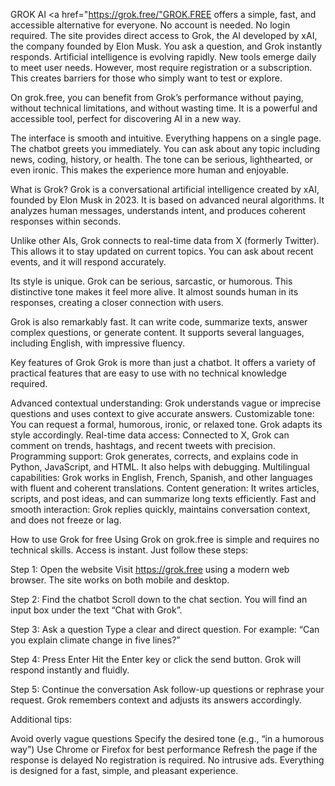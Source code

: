 GROK AI
<a href="https://grok.free/"GROK.FREE</a> offers a simple, fast, and accessible alternative for everyone. No account is needed. No login required. The site provides direct access to Grok, the AI developed by xAI, the company founded by Elon Musk. You ask a question, and Grok instantly responds.
Artificial intelligence is evolving rapidly. New tools emerge daily to meet user needs. However, most require registration or a subscription. This creates barriers for those who simply want to test or explore.

On grok.free, you can benefit from Grok’s performance without paying, without technical limitations, and without wasting time. It is a powerful and accessible tool, perfect for discovering AI in a new way.

The interface is smooth and intuitive. Everything happens on a single page. The chatbot greets you immediately. You can ask about any topic including news, coding, history, or health. The tone can be serious, lighthearted, or even ironic. This makes the experience more human and enjoyable.

What is Grok?
Grok is a conversational artificial intelligence created by xAI, founded by Elon Musk in 2023. It is based on advanced neural algorithms. It analyzes human messages, understands intent, and produces coherent responses within seconds.

Unlike other AIs, Grok connects to real-time data from X (formerly Twitter). This allows it to stay updated on current topics. You can ask about recent events, and it will respond accurately.

Its style is unique. Grok can be serious, sarcastic, or humorous. This distinctive tone makes it feel more alive. It almost sounds human in its responses, creating a closer connection with users.

Grok is also remarkably fast. It can write code, summarize texts, answer complex questions, or generate content. It supports several languages, including English, with impressive fluency.

Key features of Grok
Grok is more than just a chatbot. It offers a variety of practical features that are easy to use with no technical knowledge required.

Advanced contextual understanding: Grok understands vague or imprecise questions and uses context to give accurate answers.
Customizable tone: You can request a formal, humorous, ironic, or relaxed tone. Grok adapts its style accordingly.
Real-time data access: Connected to X, Grok can comment on trends, hashtags, and recent tweets with precision.
Programming support: Grok generates, corrects, and explains code in Python, JavaScript, and HTML. It also helps with debugging.
Multilingual capabilities: Grok works in English, French, Spanish, and other languages with fluent and coherent translations.
Content generation: It writes articles, scripts, and post ideas, and can summarize long texts efficiently.
Fast and smooth interaction: Grok replies quickly, maintains conversation context, and does not freeze or lag.

How to use Grok for free
Using Grok on grok.free is simple and requires no technical skills. Access is instant. Just follow these steps:

Step 1: Open the website
Visit https://grok.free using a modern web browser. The site works on both mobile and desktop.

Step 2: Find the chatbot
Scroll down to the chat section. You will find an input box under the text “Chat with Grok”.

Step 3: Ask a question
Type a clear and direct question. For example: “Can you explain climate change in five lines?”

Step 4: Press Enter
Hit the Enter key or click the send button. Grok will respond instantly and fluidly.

Step 5: Continue the conversation
Ask follow-up questions or rephrase your request. Grok remembers context and adjusts its answers accordingly.

Additional tips:

Avoid overly vague questions
Specify the desired tone (e.g., “in a humorous way”)
Use Chrome or Firefox for best performance
Refresh the page if the response is delayed
No registration is required. No intrusive ads. Everything is designed for a fast, simple, and pleasant experience.

